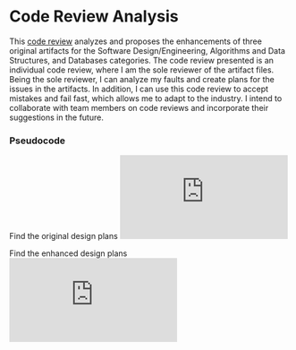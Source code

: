 # Code Review Analysis

This [code review](/embed/<https://www.youtube.com/watch?v=IWou8g_Eeg4>)  analyzes and proposes the enhancements of three original artifacts for the Software Design/Engineering, Algorithms and Data Structures, and Databases categories. The code review presented is an individual code review, where I am the sole reviewer of the artifact files. Being the sole reviewer, I can analyze my faults and create plans for the issues in the artifacts. In addition, I can use this code review to accept mistakes and fail fast, which allows me to adapt to the industry. I intend to collaborate with team members on code reviews and incorporate their suggestions in the future.


### Pseudocode
Find the original design plans ![here](https://github.com/GalarianRapidash2345/Code-Review/blob/main/OldPseudocode.md)

Find the enhanced design plans ![here](https://github.com/GalarianRapidash2345/Code-Review/blob/main/NewPseudocode.md)










